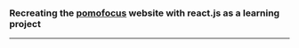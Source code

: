 ### Recreating the [pomofocus](https://pomofocus.io/app) website with react.js as a learning project
---